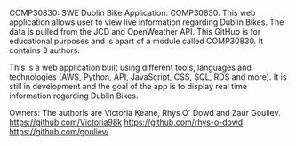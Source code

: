 COMP30830: SWE
Dublin Bike Application: COMP30830. This web application allows user to view live information regarding Dublin Bikes. The data is pulled from the JCD and OpenWeather API. This GitHub is for educational purposes and is apart of a module called COMP30830. It contains 3 authors.

This is a web application built using different tools, languages and technologies (AWS, Python, API, JavaScript, CSS, SQL, RDS and more). It is still in development and the goal of the app is to display real time information regarding Dublin Bikes.

Owners:
The authoris are Victoria Keane, Rhys O' Dowd and Zaur Gouliev. https://github.com/Victoria98k https://github.com/rhys-o-dowd https://github.com/gouliev/
